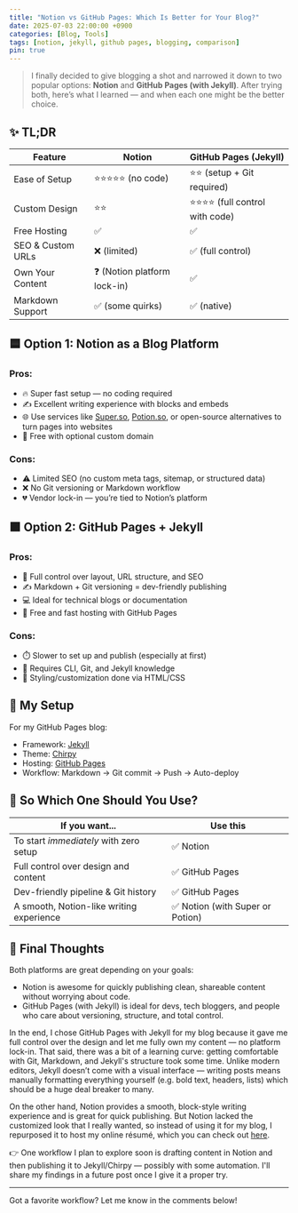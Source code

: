 ```yaml
---
title: "Notion vs GitHub Pages: Which Is Better for Your Blog?"
date: 2025-07-03 22:00:00 +0900
categories: [Blog, Tools]
tags: [notion, jekyll, github pages, blogging, comparison]
pin: true
---
```


> I finally decided to give blogging a shot and narrowed it down to two popular options: **Notion** and **GitHub Pages (with Jekyll)**. After trying both, here’s what I learned — and when each one might be the better choice.

## ✨ TL;DR

| Feature              | Notion                        | GitHub Pages (Jekyll)               |
|----------------------|-------------------------------|-------------------------------------|
| Ease of Setup        | ⭐⭐⭐⭐⭐ (no code)        | ⭐⭐ (setup + Git required)        |
| Custom Design        | ⭐⭐                          | ⭐⭐⭐⭐ (full control with code) |
| Free Hosting         | ✅                            | ✅                                  |
| SEO & Custom URLs    | ❌ (limited)                  | ✅ (full control)                   |
| Own Your Content     | ❓ (Notion platform lock-in)  | ✅                                  |
| Markdown Support     | ✅ (some quirks)              | ✅ (native)                         |

## 🟦 Option 1: Notion as a Blog Platform

### Pros:
- 🔥 Super fast setup — no coding required
- ✍️ Excellent writing experience with blocks and embeds
- 🌐 Use services like [Super.so](https://super.so), [Potion.so](https://potion.so), or open-source alternatives to turn pages into websites
- 💸 Free with optional custom domain

### Cons:
- ⚠️ Limited SEO (no custom meta tags, sitemap, or structured data)
- ❌ No Git versioning or Markdown workflow
- 💔 Vendor lock-in — you’re tied to Notion’s platform

## 🟪 Option 2: GitHub Pages + Jekyll

### Pros:
- 🧱 Full control over layout, URL structure, and SEO
- ✍️ Markdown + Git versioning = dev-friendly publishing
- 💻 Ideal for technical blogs or documentation
- 🚀 Free and fast hosting with GitHub Pages

### Cons:
- ⏱️ Slower to set up and publish (especially at first)
- 🧩 Requires CLI, Git, and Jekyll knowledge
- 💅 Styling/customization done via HTML/CSS

## 🔧 My Setup

For my GitHub Pages blog:
- Framework: [Jekyll](https://jekyllrb.com/)
- Theme: [Chirpy](https://github.com/cotes2020/jekyll-theme-chirpy)
- Hosting: [GitHub Pages](https://pages.github.com/)
- Workflow: Markdown → Git commit → Push → Auto-deploy

## 🤔 So Which One Should You Use?

| If you want...                                | Use this |
|-----------------------------------------------|----------|
| To start *immediately* with zero setup         | ✅ Notion |
| Full control over design and content           | ✅ GitHub Pages |
| Dev-friendly pipeline & Git history            | ✅ GitHub Pages |
| A smooth, Notion-like writing experience       | ✅ Notion (with Super or Potion) |

## 🧭 Final Thoughts

Both platforms are great depending on your goals:

- Notion is awesome for quickly publishing clean, shareable content without worrying about code.
- GitHub Pages (with Jekyll) is ideal for devs, tech bloggers, and people who care about versioning, structure, and total control.

In the end, I chose GitHub Pages with Jekyll for my blog because it gave me full control over the design and let me fully own my content — no platform lock-in. That said, there was a bit of a learning curve: getting comfortable with Git, Markdown, and Jekyll's structure took some time. Unlike modern editors, Jekyll doesn’t come with a visual interface — writing posts means manually formatting everything yourself (e.g. bold text, headers, lists) which should be a huge deal breaker to many.

On the other hand, Notion provides a smooth, block-style writing experience and is great for quick publishing. But Notion lacked the customized look that I really wanted, so instead of using it for my blog, I repurposed it to host my online résumé, which you can check out [here](https://believed-rainbow-38c.notion.site/John-Ju-Hyong-Kang-217b26f7e54f807b9728d094bcc5f639).

👉 One workflow I plan to explore soon is drafting content in Notion and then publishing it to Jekyll/Chirpy — possibly with some automation. I'll share my findings in a future post once I give it a proper try.

---

Got a favorite workflow? Let me know in the comments below!
